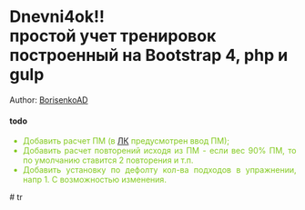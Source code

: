<h1><strong>Dnevni4ok!!</strong> <br>простой учет тренировок построенный на Bootstrap 4, php и gulp</h1>

<p>Author: <a href="https://vk.com/adborisenko" target="_blank">BorisenkoAD</a></p>
        <h4>todo</h4>
        <ul style="color: #82c91e; text-align: justify;">
          <li>Добавить расчет ПМ (в <a href="account.html">ЛК</a> предусмотрен ввод ПМ);</li>
          <li>Добавить расчет повторений исходя из ПМ - если вес 90% ПМ, то по умолчанию ставится 2 повторения и т.п.</li>
          <li>Добавить установку по дефолту кол-ва подходов в упражнении, напр 1. С возможностью изменения.</li>
        </ul>
# tr
